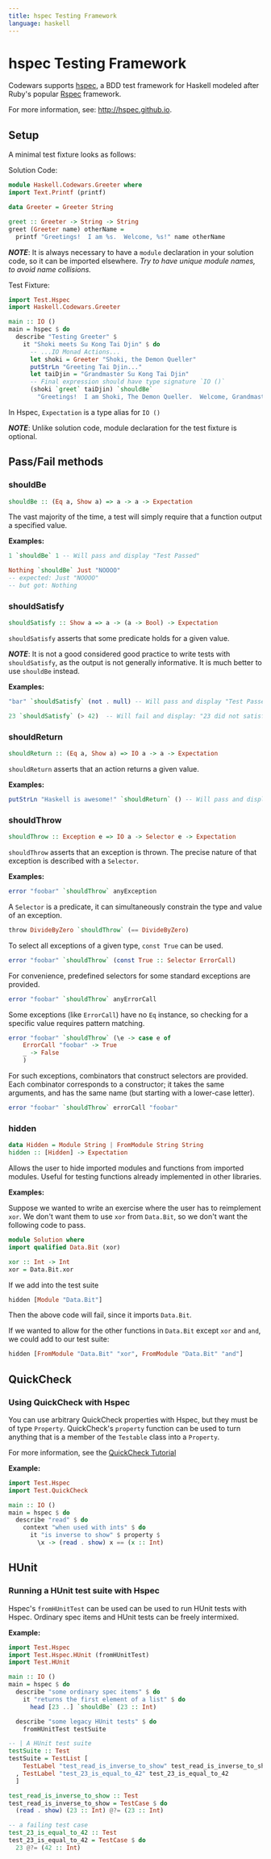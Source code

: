 ```yaml
---
title: hspec Testing Framework
language: haskell
---
```


# hspec Testing Framework

Codewars supports [hspec](https://hackage.haskell.org/package/hspec-meta-1.10.0),
a BDD test framework for Haskell modeled after
Ruby's popular [Rspec](http://rspec.info/) framework.

For more information, see: <http://hspec.github.io>.

## Setup

A minimal test fixture looks as follows:

Solution Code:

```haskell
module Haskell.Codewars.Greeter where
import Text.Printf (printf)

data Greeter = Greeter String

greet :: Greeter -> String -> String
greet (Greeter name) otherName =
  printf "Greetings!  I am %s.  Welcome, %s!" name otherName
```

**_NOTE_**:
It is always necessary to have a `module` declaration in your solution code, so it can be imported elsewhere.
_Try to have unique module names, to avoid name collisions._

Test Fixture:

```haskell
import Test.Hspec
import Haskell.Codewars.Greeter

main :: IO ()
main = hspec $ do
  describe "Testing Greeter" $
    it "Shoki meets Su Kong Tai Djin" $ do
      -- ...IO Monad Actions...
      let shoki = Greeter "Shoki, the Demon Queller"
      putStrLn "Greeting Tai Djin..."
      let taiDjin = "Grandmaster Su Kong Tai Djin"
      -- Final expression should have type signature `IO ()`
      (shoki `greet` taiDjin) `shouldBe`
        "Greetings!  I am Shoki, The Demon Queller.  Welcome, Grandmaster Su Kong Tai Djin!"
```

In Hspec, `Expectation` is a type alias for `IO ()`

**_NOTE_**: Unlike solution code, module declaration for the test fixture is optional.

## Pass/Fail methods

### shouldBe

```haskell
shouldBe :: (Eq a, Show a) => a -> a -> Expectation
```

The vast majority of the time, a test will simply require that a function output a specified value.

**Examples:**

```haskell
1 `shouldBe` 1 -- Will pass and display "Test Passed"

Nothing `shouldBe` Just "NOOOO"
-- expected: Just "NOOOO"
-- but got: Nothing
```

### shouldSatisfy

```haskell
shouldSatisfy :: Show a => a -> (a -> Bool) -> Expectation
```

`shouldSatisfy` asserts that some predicate holds for a given value.

**_NOTE_**: It is not a good considered good practice to write tests with `shouldSatisfy`, as the output is not generally informative. It is much better to use `shouldBe` instead.

**Examples:**

```haskell
"bar" `shouldSatisfy` (not . null) -- Will pass and display "Test Passed"

23 `shouldSatisfy` (> 42)  -- Will fail and display: "23 did not satisfy predicate!"
```

### shouldReturn

```haskell
shouldReturn :: (Eq a, Show a) => IO a -> a -> Expectation
```

`shouldReturn` asserts that an action returns a given value.

**Examples:**

```haskell
putStrLn "Haskell is awesome!" `shouldReturn` () -- Will pass and display "Test Passed"
```

### shouldThrow

```haskell
shouldThrow :: Exception e => IO a -> Selector e -> Expectation
```

`shouldThrow` asserts that an exception is thrown. The precise nature of that exception is described with a `Selector`.

**Examples:**

```haskell
error "foobar" `shouldThrow` anyException
```

A `Selector` is a predicate, it can simultaneously constrain the type and value of an exception.

```haskell
throw DivideByZero `shouldThrow` (== DivideByZero)
```

To select all exceptions of a given type, `const True` can be used.

```haskell
error "foobar" `shouldThrow` (const True :: Selector ErrorCall)
```

For convenience, predefined selectors for some standard exceptions are provided.

```haskell
error "foobar" `shouldThrow` anyErrorCall
```

Some exceptions (like `ErrorCall`) have no `Eq` instance, so checking for a specific value requires pattern matching.

```haskell
error "foobar" `shouldThrow` (\e -> case e of
    ErrorCall "foobar" -> True
    _ -> False
    )
```

For such exceptions, combinators that construct selectors are provided.
Each combinator corresponds to a constructor; it takes the same arguments,
and has the same name (but starting with a lower-case letter).

```haskell
error "foobar" `shouldThrow` errorCall "foobar"
```

### hidden

```haskell
data Hidden = Module String | FromModule String String
hidden :: [Hidden] -> Expectation
```

Allows the user to hide imported modules and functions from imported modules.
Useful for testing functions already implemented in other libraries.

**Examples:**

Suppose we wanted to write an exercise where the user has to reimplement `xor`.
We don't want them to use `xor` from `Data.Bit`, so we don't want the following code to pass.

```haskell
module Solution where
import qualified Data.Bit (xor)

xor :: Int -> Int
xor = Data.Bit.xor
```

If we add into the test suite

```haskell
hidden [Module "Data.Bit"]
```

Then the above code will fail, since it imports `Data.Bit`.

If we wanted to allow for the other functions in `Data.Bit` except `xor` and `and`, we could add to our test suite:

```haskell
hidden [FromModule "Data.Bit" "xor", FromModule "Data.Bit" "and"]
```

## QuickCheck

### Using QuickCheck with Hspec

You can use arbitrary QuickCheck properties with Hspec, but they must be of type `Property`.
QuickCheck's `property` function can be used to turn anything that is a member of the `Testable` class into a `Property`.

For more information, see the [QuickCheck Tutorial](http://www.haskell.org/haskellwiki/Introduction_to_QuickCheck2)

**Example:**

```haskell
import Test.Hspec
import Test.QuickCheck

main :: IO ()
main = hspec $ do
  describe "read" $ do
    context "when used with ints" $ do
      it "is inverse to show" $ property $
        \x -> (read . show) x == (x :: Int)
```

## HUnit

### Running a HUnit test suite with Hspec

Hspec's `fromHUnitTest` can be used can be used to run HUnit tests with Hspec.
Ordinary spec items and HUnit tests can be freely intermixed.

**Example:**

```haskell
import Test.Hspec
import Test.Hspec.HUnit (fromHUnitTest)
import Test.HUnit

main :: IO ()
main = hspec $ do
  describe "some ordinary spec items" $ do
    it "returns the first element of a list" $ do
      head [23 ..] `shouldBe` (23 :: Int)

  describe "some legacy HUnit tests" $ do
    fromHUnitTest testSuite

-- | A HUnit test suite
testSuite :: Test
testSuite = TestList [
    TestLabel "test_read_is_inverse_to_show" test_read_is_inverse_to_show
  , TestLabel "test_23_is_equal_to_42" test_23_is_equal_to_42
  ]

test_read_is_inverse_to_show :: Test
test_read_is_inverse_to_show = TestCase $ do
  (read . show) (23 :: Int) @?= (23 :: Int)

-- a failing test case
test_23_is_equal_to_42 :: Test
test_23_is_equal_to_42 = TestCase $ do
  23 @?= (42 :: Int)
```
